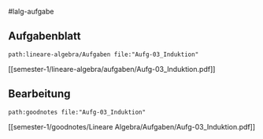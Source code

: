 #lalg-aufgabe
## Aufgabenblatt
```expander
path:lineare-algebra/Aufgaben file:"Aufg-03_Induktion"
```
[[semester-1/lineare-algebra/aufgaben/Aufg-03_Induktion.pdf]]

## Bearbeitung

```expander
path:goodnotes file:"Aufg-03_Induktion"
```
[[semester-1/goodnotes/Lineare Algebra/Aufgaben/Aufg-03_Induktion.pdf]]
